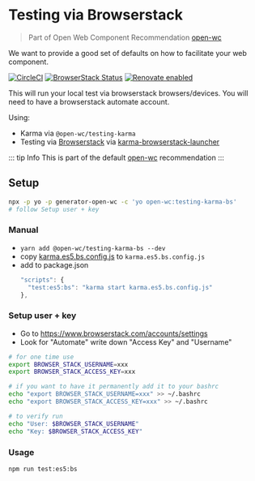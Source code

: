 # Testing via Browserstack

> Part of Open Web Component Recommendation [open-wc](https://github.com/open-wc/open-wc/)

We want to provide a good set of defaults on how to facilitate your web component.

[![CircleCI](https://circleci.com/gh/open-wc/open-wc.svg?style=shield)](https://circleci.com/gh/open-wc/open-wc)
[![BrowserStack Status](https://www.browserstack.com/automate/badge.svg?badge_key=M2UrSFVRang2OWNuZXlWSlhVc3FUVlJtTDkxMnp6eGFDb2pNakl4bGxnbz0tLUE5RjhCU0NUT1ZWa0NuQ3MySFFWWnc9PQ==--86f7fac07cdbd01dd2b26ae84dc6c8ca49e45b50)](https://www.browserstack.com/automate/public-build/M2UrSFVRang2OWNuZXlWSlhVc3FUVlJtTDkxMnp6eGFDb2pNakl4bGxnbz0tLUE5RjhCU0NUT1ZWa0NuQ3MySFFWWnc9PQ==--86f7fac07cdbd01dd2b26ae84dc6c8ca49e45b50)
[![Renovate enabled](https://img.shields.io/badge/renovate-enabled-brightgreen.svg)](https://renovatebot.com/)

This will run your local test via browserstack browsers/devices.
You will need to have a browserstack automate account.

Using:
- Karma via `@open-wc/testing-karma`
- Testing via [Browserstack](https://www.browserstack.com/) via [karma-browserstack-launcher](https://github.com/karma-runner/karma-browserstack-launcher)

::: tip Info
This is part of the default [open-wc](https://open-wc.org/) recommendation
:::

## Setup
```bash
npx -p yo -p generator-open-wc -c 'yo open-wc:testing-karma-bs'
# follow Setup user + key
```

### Manual
- `yarn add @open-wc/testing-karma-bs --dev`
- copy [karma.es5.bs.config.js](https://github.com/open-wc/open-wc/blob/master/packages/generator-open-wc/generators/testing-karma-bs/templates/static/karma.es5.bs.config.js) to `karma.es5.bs.config.js`
- add to package.json
  ```js
  "scripts": {
    "test:es5:bs": "karma start karma.es5.bs.config.js"
  },
  ```

### Setup user + key
- Go to https://www.browserstack.com/accounts/settings
- Look for "Automate" write down "Access Key" and "Username"

```bash
# for one time use
export BROWSER_STACK_USERNAME=xxx
export BROWSER_STACK_ACCESS_KEY=xxx

# if you want to have it permanently add it to your bashrc
echo "export BROWSER_STACK_USERNAME=xxx" >> ~/.bashrc
echo "export BROWSER_STACK_ACCESS_KEY=xxx" >> ~/.bashrc

# to verify run
echo "User: $BROWSER_STACK_USERNAME"
echo "Key: $BROWSER_STACK_ACCESS_KEY"
```

### Usage
```bash
npm run test:es5:bs
```

